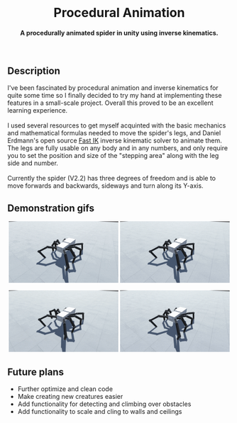 <br />
<p align="center">
  <h1 align="center">Procedural Animation</h1>
  <h4 align="center">A procedurally animated spider in unity using inverse kinematics.</h4>

</p>
<br />

## Description
I've been fascinated by procedural animation and inverse kinematics for quite some time so I finally decided to try my hand at implementing these features in a small-scale project. Overall this proved to be an excellent learning experience.
<br> <br/>
I used several resources to get myself acquinted with the basic mechanics and mathematical formulas needed to move the spider's legs, and Daniel Erdmann's open source [Fast IK](https://assetstore.unity.com/packages/tools/animation/fast-ik-139972) inverse kinematic solver to animate them. The legs are fully usable on any body and in any numbers, and only require you to set the position and size of the "stepping area" along with the leg side and number.
<br> <br/>
Currently the spider (V2.2) has three degrees of freedom and is able to move forwards and backwards, sideways and turn along its Y-axis.


## Demonstration gifs
<p align="center">
  <img src="./images/ForwardAndBack.gif" alt="Forward and back" width="49%" >
  <img src="./images/Sideways.gif" alt="Sideways" width="49%" >
<p/>

<p align="center">
  <img src="./images/Turning.gif" alt="Turning" width="49%" >
  <img src="./images/AllTogether.gif" alt="All together" width="49%" >
<p/>


## Future plans
- Further optimize and clean code
- Make creating new creatures easier
- Add functionality for detecting and climbing over obstacles
- Add functionality to scale and cling to walls and ceilings
